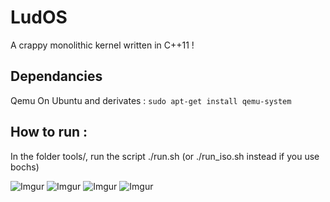# LudOS
A crappy monolithic kernel written in C++11 !

## Dependancies
Qemu
On Ubuntu and derivates : `sudo apt-get install qemu-system`

## How to run :
In the folder tools/, run the script ./run.sh (or ./run_iso.sh instead if you use bochs)

![Imgur](https://i.imgur.com/QgkMo0l.png)
![Imgur](https://i.imgur.com/bhkklbx.png)
![Imgur](https://i.imgur.com/jxmEKjQ.png)
![Imgur](https://i.imgur.com/7AWLds2.png)
